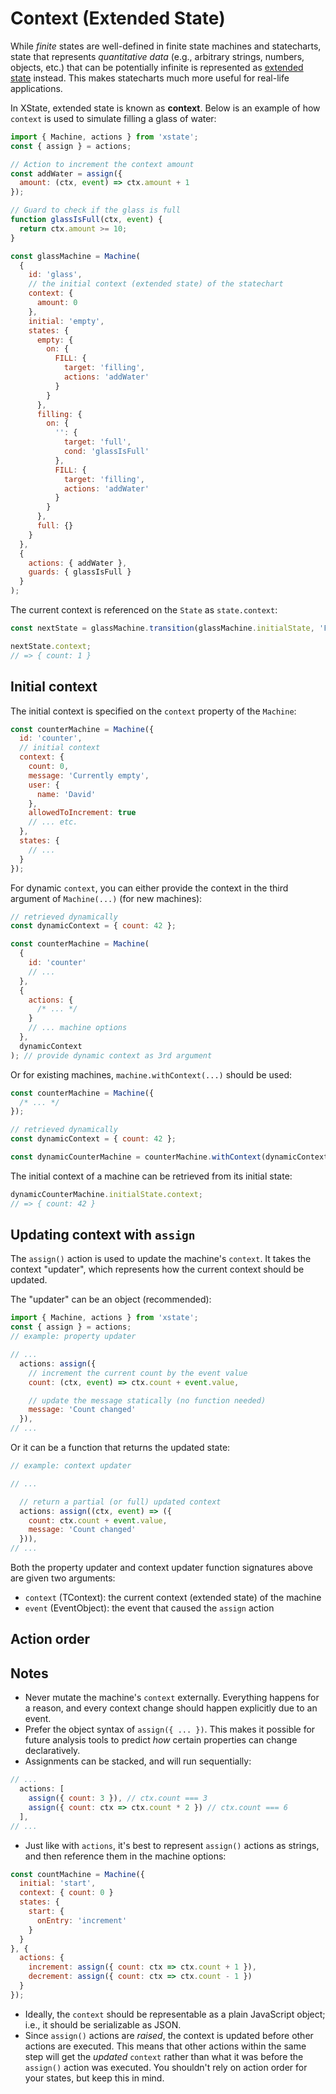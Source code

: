 # Context (Extended State)

While _finite_ states are well-defined in finite state machines and statecharts, state that represents _quantitative data_ (e.g., arbitrary strings, numbers, objects, etc.) that can be potentially infinite is represented as [extended state](https://en.wikipedia.org/wiki/UML_state_machine#Extended_states) instead. This makes statecharts much more useful for real-life applications.

In XState, extended state is known as **context**. Below is an example of how `context` is used to simulate filling a glass of water:

```js
import { Machine, actions } from 'xstate';
const { assign } = actions;

// Action to increment the context amount
const addWater = assign({
  amount: (ctx, event) => ctx.amount + 1
});

// Guard to check if the glass is full
function glassIsFull(ctx, event) {
  return ctx.amount >= 10;
}

const glassMachine = Machine(
  {
    id: 'glass',
    // the initial context (extended state) of the statechart
    context: {
      amount: 0
    },
    initial: 'empty',
    states: {
      empty: {
        on: {
          FILL: {
            target: 'filling',
            actions: 'addWater'
          }
        }
      },
      filling: {
        on: {
          '': {
            target: 'full',
            cond: 'glassIsFull'
          },
          FILL: {
            target: 'filling',
            actions: 'addWater'
          }
        }
      },
      full: {}
    }
  },
  {
    actions: { addWater },
    guards: { glassIsFull }
  }
);
```

The current context is referenced on the `State` as `state.context`:

```js
const nextState = glassMachine.transition(glassMachine.initialState, 'FILL');

nextState.context;
// => { count: 1 }
```

## Initial context

The initial context is specified on the `context` property of the `Machine`:

```js
const counterMachine = Machine({
  id: 'counter',
  // initial context
  context: {
    count: 0,
    message: 'Currently empty',
    user: {
      name: 'David'
    },
    allowedToIncrement: true
    // ... etc.
  },
  states: {
    // ...
  }
});
```

For dynamic `context`, you can either provide the context in the third argument of `Machine(...)` (for new machines):

```js
// retrieved dynamically
const dynamicContext = { count: 42 };

const counterMachine = Machine(
  {
    id: 'counter'
    // ...
  },
  {
    actions: {
      /* ... */
    }
    // ... machine options
  },
  dynamicContext
); // provide dynamic context as 3rd argument
```

Or for existing machines, `machine.withContext(...)` should be used:

```js
const counterMachine = Machine({
  /* ... */
});

// retrieved dynamically
const dynamicContext = { count: 42 };

const dynamicCounterMachine = counterMachine.withContext(dynamicContext);
```

The initial context of a machine can be retrieved from its initial state:

```js
dynamicCounterMachine.initialState.context;
// => { count: 42 }
```

## Updating context with `assign`

The `assign()` action is used to update the machine's `context`. It takes the context "updater", which represents how the current context should be updated.

The "updater" can be an object (recommended):

```js
import { Machine, actions } from 'xstate';
const { assign } = actions;
// example: property updater

// ...
  actions: assign({
    // increment the current count by the event value
    count: (ctx, event) => ctx.count + event.value,

    // update the message statically (no function needed)
    message: 'Count changed'
  }),
// ...
```

Or it can be a function that returns the updated state:

```js
// example: context updater

// ...

  // return a partial (or full) updated context
  actions: assign((ctx, event) => ({
    count: ctx.count + event.value,
    message: 'Count changed'
  })),
// ...
```

Both the property updater and context updater function signatures above are given two arguments:

- `context` (TContext): the current context (extended state) of the machine
- `event` (EventObject): the event that caused the `assign` action

## Action order

## Notes

- Never mutate the machine's `context` externally. Everything happens for a reason, and every context change should happen explicitly due to an event.
- Prefer the object syntax of `assign({ ... })`. This makes it possible for future analysis tools to predict _how_ certain properties can change declaratively.
- Assignments can be stacked, and will run sequentially:

```js
// ...
  actions: [
    assign({ count: 3 }), // ctx.count === 3
    assign({ count: ctx => ctx.count * 2 }) // ctx.count === 6
  ],
// ...
```

- Just like with `actions`, it's best to represent `assign()` actions as strings, and then reference them in the machine options:

```js
const countMachine = Machine({
  initial: 'start',
  context: { count: 0 }
  states: {
    start: {
      onEntry: 'increment'
    }
  }
}, {
  actions: {
    increment: assign({ count: ctx => ctx.count + 1 }),
    decrement: assign({ count: ctx => ctx.count - 1 })
  }
});
```

- Ideally, the `context` should be representable as a plain JavaScript object; i.e., it should be serializable as JSON.
- Since `assign()` actions are _raised_, the context is updated before other actions are executed. This means that other actions within the same step will get the _updated_ `context` rather than what it was before the `assign()` action was executed. You shouldn't rely on action order for your states, but keep this in mind.
